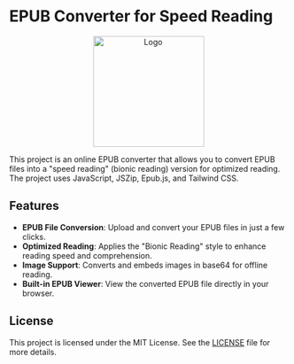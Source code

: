 # EPUB Converter for Speed Reading

<p align="center">
  <img src="https://drslid.github.io/epublecturerapide/logo.png" alt="Logo" width="200"/>
</p>

This project is an online EPUB converter that allows you to convert EPUB files into a "speed reading" (bionic reading) version for optimized reading. The project uses JavaScript, JSZip, Epub.js, and Tailwind CSS.

## Features

- **EPUB File Conversion**: Upload and convert your EPUB files in just a few clicks.
- **Optimized Reading**: Applies the "Bionic Reading" style to enhance reading speed and comprehension.
- **Image Support**: Converts and embeds images in base64 for offline reading.
- **Built-in EPUB Viewer**: View the converted EPUB file directly in your browser.

## License

This project is licensed under the MIT License. See the [LICENSE](LICENSE) file for more details.
